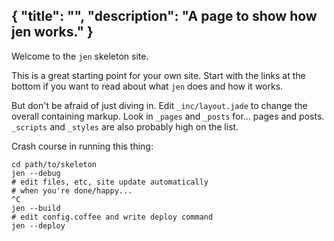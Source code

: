 {
  "title": "",
  "description": "A page to show how jen works."
}
---
Welcome to the `jen` skeleton site.

This is a great starting point for your own site.
Start with the links at the bottom if you want to
read about what `jen` does and how it works.

But don't be afraid of just diving in. Edit
`_inc/layout.jade` to change the overall containing
markup. Look in `_pages` and `_posts` for...
pages and posts. `_scripts` and `_styles` are also
probably high on the list.

Crash course in running this thing:

    cd path/to/skeleton
    jen --debug
    # edit files, etc, site update automatically
    # when you're done/happy...
    ^C
    jen --build
    # edit config.coffee and write deploy command
    jen --deploy
